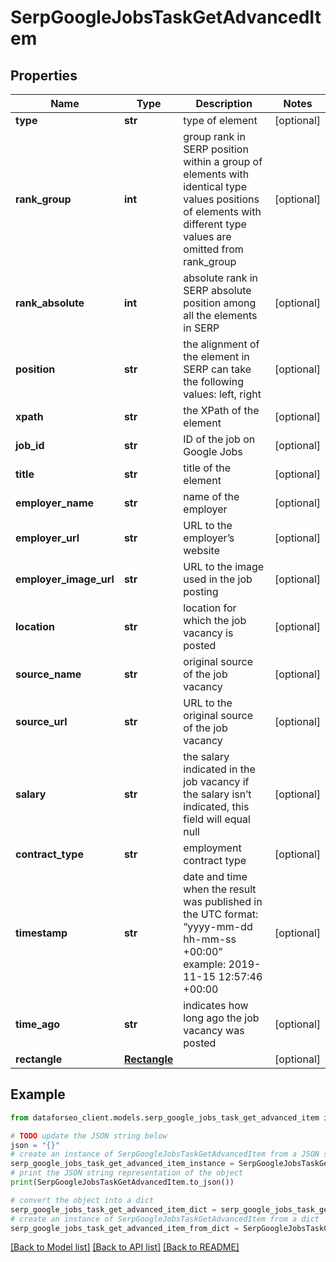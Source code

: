 # SerpGoogleJobsTaskGetAdvancedItem


## Properties

Name | Type | Description | Notes
------------ | ------------- | ------------- | -------------
**type** | **str** | type of element | [optional] 
**rank_group** | **int** | group rank in SERP position within a group of elements with identical type values positions of elements with different type values are omitted from rank_group | [optional] 
**rank_absolute** | **int** | absolute rank in SERP absolute position among all the elements in SERP | [optional] 
**position** | **str** | the alignment of the element in SERP can take the following values: left, right | [optional] 
**xpath** | **str** | the XPath of the element | [optional] 
**job_id** | **str** | ID of the job on Google Jobs | [optional] 
**title** | **str** | title of the element | [optional] 
**employer_name** | **str** | name of the employer | [optional] 
**employer_url** | **str** | URL to the employer’s website | [optional] 
**employer_image_url** | **str** | URL to the image used in the job posting | [optional] 
**location** | **str** | location for which the job vacancy is posted | [optional] 
**source_name** | **str** | original source of the job vacancy | [optional] 
**source_url** | **str** | URL to the original source of the job vacancy | [optional] 
**salary** | **str** | the salary indicated in the job vacancy if the salary isn’t indicated, this field will equal null | [optional] 
**contract_type** | **str** | employment contract type | [optional] 
**timestamp** | **str** | date and time when the result was published in the UTC format: “yyyy-mm-dd hh-mm-ss +00:00” example: 2019-11-15 12:57:46 +00:00 | [optional] 
**time_ago** | **str** | indicates how long ago the job vacancy was posted | [optional] 
**rectangle** | [**Rectangle**](Rectangle.md) |  | [optional] 

## Example

```python
from dataforseo_client.models.serp_google_jobs_task_get_advanced_item import SerpGoogleJobsTaskGetAdvancedItem

# TODO update the JSON string below
json = "{}"
# create an instance of SerpGoogleJobsTaskGetAdvancedItem from a JSON string
serp_google_jobs_task_get_advanced_item_instance = SerpGoogleJobsTaskGetAdvancedItem.from_json(json)
# print the JSON string representation of the object
print(SerpGoogleJobsTaskGetAdvancedItem.to_json())

# convert the object into a dict
serp_google_jobs_task_get_advanced_item_dict = serp_google_jobs_task_get_advanced_item_instance.to_dict()
# create an instance of SerpGoogleJobsTaskGetAdvancedItem from a dict
serp_google_jobs_task_get_advanced_item_from_dict = SerpGoogleJobsTaskGetAdvancedItem.from_dict(serp_google_jobs_task_get_advanced_item_dict)
```
[[Back to Model list]](../README.md#documentation-for-models) [[Back to API list]](../README.md#documentation-for-api-endpoints) [[Back to README]](../README.md)


